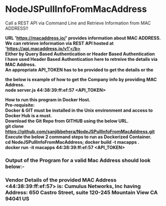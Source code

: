 # NodeJSPullInfoFromMacAddress
Call a REST API via Command Line and Retrieve Information from MAC ADDRESS!!

<b> URL 'https://macaddress.io/' provides information about MAC ADDRESS.</b>  
<b> We can retrieve information via REST API hosted at 'https://api.macaddress.io/v1'</b>  
<b> Either by Query Based Authentication or Header Based Authentication </b>  
<b> I have used Header Based Authentication here to retreive the details via MAC Address.</b>  
<b> An appropriate API_TOKEN has to be provided to get the details or the 

<b> the below is example of how to get the Company info by providing MAC Address.</b>  
node server.js 44:38:39:ff:ef:57 <API_TOKEN>

<b> How to run this program in Docker Host.</b>  
<b> Pre-requisite:</b>  
<b> Docker & GIT must be installed in the Unix environment and access to Docker Hub is a must.</b>  
<b> Download the Git Repo from GITHUB using the below URL.</b>  
<b> git clone https://github.com/sanjibbehera/NodeJSPullInfoFromMacAddress.git</b>  
<b> Execute the below 2 command steps to run as Dockerized Container.</b>  
<b> cd NodeJSPullInfoFromMacAddress; docker build -t macapps .</b>  
<b> docker run -it macapps 44:38:39:ff:ef:57 <API_TOKEN></b>

### Output of the Program for a valid Mac Address should look below:-   
### Vendor Details of the provided MAC Address <44:38:39:ff:ef:57> is: Cumulus Networks, Inc having Address: 650 Castro Street, suite 120-245 Mountain View CA 94041 US
